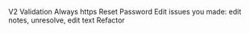 V2
Validation
Always https
Reset Password
Edit issues you made: edit notes, unresolve, edit text
Refactor